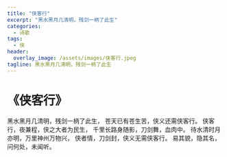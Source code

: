 ```yaml
---
title: "侠客行"
excerpt: "黑水黑月几清明，残剑一柄了此生"
categories:
  - 诗歌
tags:
  - 侠
header:
  overlay_image: /assets/images/侠客行.jpeg
tagline: 黑水黑月几清明，残剑一柄了此生 
---
```


# 《侠客行》

黑水黑月几清明，残剑一柄了此生，
苍天已有苍生苦，侠义还需侠客行。
侠客行，夜兼程，侠之大者为民生，
千里长路身随影，刀剑舞，血肉中。
待水清时月亦明，万里神州万物兴，
侠者情，刀剑封，侠义无需侠客行。
易其貌，隐其名，问何处，未闻听。
